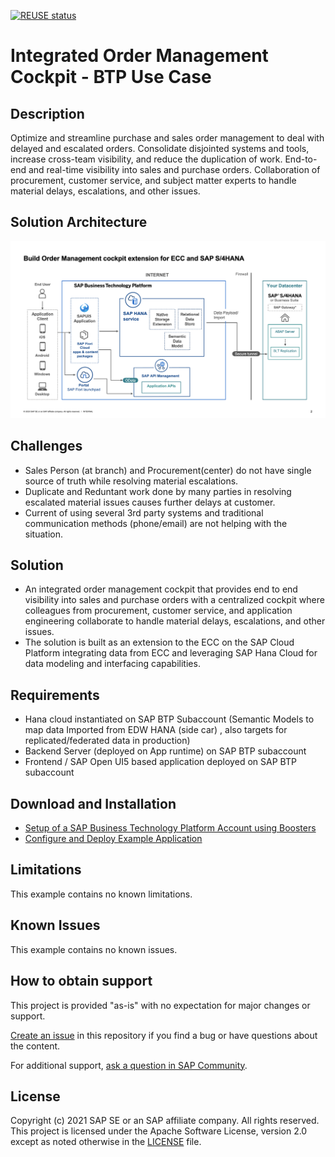 [![REUSE status](https://api.reuse.software/badge/github.com/SAP-samples/btp-extensions-unified-order-management)](https://api.reuse.software/info/github.com/SAP-samples/btp-extensions-unified-order-management)

# Integrated Order Management Cockpit - BTP Use Case

## Description
Optimize and streamline purchase and sales order management to deal with delayed and escalated orders. Consolidate disjointed systems and tools, increase cross-team visibility, and reduce the duplication of work. End-to-end and real-time visibility into sales and purchase orders. Collaboration of procurement, customer service, and subject matter experts to handle material delays, escalations, and other issues.

## Solution Architecture
![Solution Architecture](./Solution-Diagram.png)

## Challenges
* Sales Person (at branch) and Procurement(center) do not have single source of truth while resolving material escalations.
* Duplicate and Reduntant work done by many parties in resolving escalated material issues causes further delays at customer.
* Current of using several 3rd party systems and traditional communication methods (phone/email) are not helping with the situation.

## Solution
* An integrated order management cockpit that provides end to end visibility into sales and purchase orders with a centralized cockpit where colleagues from procurement, customer service, and application engineering collaborate to handle material delays, escalations, and other issues.
* The solution is built as an extension to the ECC on the SAP Cloud Platform integrating data from ECC and leveraging SAP Hana Cloud for data modeling and interfacing capabilities.

## Requirements
* Hana cloud instantiated on SAP BTP Subaccount (Semantic Models to map data Imported from EDW HANA (side car) , also targets for replicated/federated data in production)
* Backend Server (deployed on App runtime) on SAP BTP subaccount
* Frontend / SAP Open UI5 based application deployed on SAP BTP subaccount

## Download and Installation
* [Setup of a SAP Business Technology Platform Account using Boosters](./mission/btp-setup/README.md)
* [Configure and Deploy Example Application](./mission/configure-and-deploy/README.md)

## Limitations
This example contains no known limitations.

## Known Issues
This example contains no known issues.

## How to obtain support
This project is provided "as-is" with no expectation for major changes or support.

[Create an issue](https://github.com/SAP-samples/btp-extensions-unified-order-management/issues) in this repository if you find a bug or have questions about the content.
 
For additional support, [ask a question in SAP Community](https://answers.sap.com/questions/ask.html).

## License
Copyright (c) 2021 SAP SE or an SAP affiliate company. All rights reserved. This project is licensed under the Apache Software License, version 2.0 except as noted otherwise in the [LICENSE](LICENSES/Apache-2.0.txt) file.
